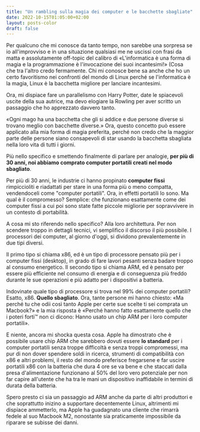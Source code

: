 ```yaml
---
title: "Un rambling sulla magia dei computer e le bacchette sbagliate"
date: 2022-10-15T01:05:00+02:00
layout: posts-color
draft: false
---
```


Per qualcuno che mi conosce da tanto tempo, non sarebbe una sorpresa se io all'improvviso e in una situazione qualsiasi me ne uscissi con frasi da matta e assolutamente off-topic del calibro di «L'informatica è una forma di magia e la programmazione è l'invocazione dei suoi incantesimi!» (Cosa che tra l'altro credo fermamente.
Chi mi conosce bene sa anche che ho un certo favoritismo nei confronti del mondo di Linux perché se l'informatica è la magia, Linux è la bacchetta migliore per lanciare incantesimi.

Ora, mi dispiace fare un parallelismo con Harry Potter, date le spiacevoli uscite della sua autrice, ma devo elogiare la Rowling per aver scritto un passaggio che ho apprezzato davvero tanto.

«Ogni mago ha una bacchetta che gli si addice e due persone diverse si trovano meglio con bacchette diverse.»
Ora, questo concetto può essere applicato alla mia forma di magia preferita, perché non credo che la maggior parte delle persone siano consapevoli di star usando la bacchetta sbagliata nella loro vita di tutti i giorni.

Più nello specifico e smettendo finalmente di parlare per analogie, **per più di 30 anni, noi abbiamo comprato computer portatili creati nel modo sbagliato**.

Per più di 30 anni, le industrie ci hanno propinato **computer fissi** rimpiccioliti e riadattati per stare in una forma più o meno compatta, vendendoceli come "computer portatili".
Ora, in effetti portatili lo sono. Ma qual è il compromesso? Semplice: che funzionano esattamente come dei computer fissi a cui poi sono state fatte piccole migliorie per sopravvivere in un contesto di portabilità.

A cosa mi sto riferendo nello specifico? Alla loro architettura.
Per non scendere troppo in dettagli tecnici, vi semplifico il discorso il più possibile.
I processori dei computer, al giorno d'oggi, si dividono prevalentemente in due tipi diversi.

Il primo tipo si chiama x86, ed è un tipo di processore pensato più per i computer fissi (desktop), in grado di fare lavori pesanti senza badare troppo al consumo energetico.
Il secondo tipo si chiama ARM, ed è pensato per essere più efficiente nel consumo di energia e di conseguenza più freddo durante le sue operazioni e più adatto per i dispositivi a batteria.

Indovinate quale tipo di processore si trova nel 99% dei computer portatili? Esatto, x86. **Quello sbagliato**.
Ora, tante persone mi hanno chiesto: «Ma perché tu che odii così tanto Apple per certe sue scelte ti sei comprata un Macbook?» e la mia risposta è «Perché hanno fatto esattamente quello che i poteri forti™ non ci dicono: Hanno usato un chip ARM per i loro computer portatili».

E niente, ancora mi shocka questa cosa. Apple ha dimostrato che è possibile usare chip ARM che sarebbero dovuti essere **lo standard** per i computer portatili senza troppe difficoltà e senza troppi compromessi, ma pur di non dover spendere soldi in ricerca, strumenti di compatibilità con x86 e altri problemi, il resto del mondo preferisce fregarsene e far uscire portatili x86 con la batteria che dura 4 ore se va bene e che staccati dalla presa d'alimentazione funzionano al 50% del loro vero potenziale per non far capire all'utente che ha tra le mani un dispositivo inaffidabile in termini di durata della batteria.

Spero presto ci sia un passaggio ad ARM anche da parte di altri produttori e che soprattutto inizino a supportare decentemente Linux, altrimenti mi dispiace ammetterlo, ma Apple ha guadagnato una cliente che rimarrà fedele al suo Macbook M2, nonostante sia praticamente impossibile da riparare se subisse dei danni.